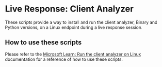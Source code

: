 # Live Response: Client Analyzer

These scripts provide a way to install and run the client analyzer, Binary and Python versions, on a Linux endpoint during a live response session. 

## How to use these scripts

Please refer to the [Microsoft Learn: Run the client analyzer on Linux]() documentation for a reference of how to use these scripts.